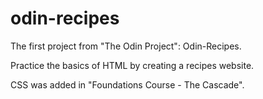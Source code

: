 # odin-recipes
The first project from "The Odin Project": Odin-Recipes.

Practice the basics of HTML by creating a recipes website.

CSS was added in "Foundations Course - The Cascade".